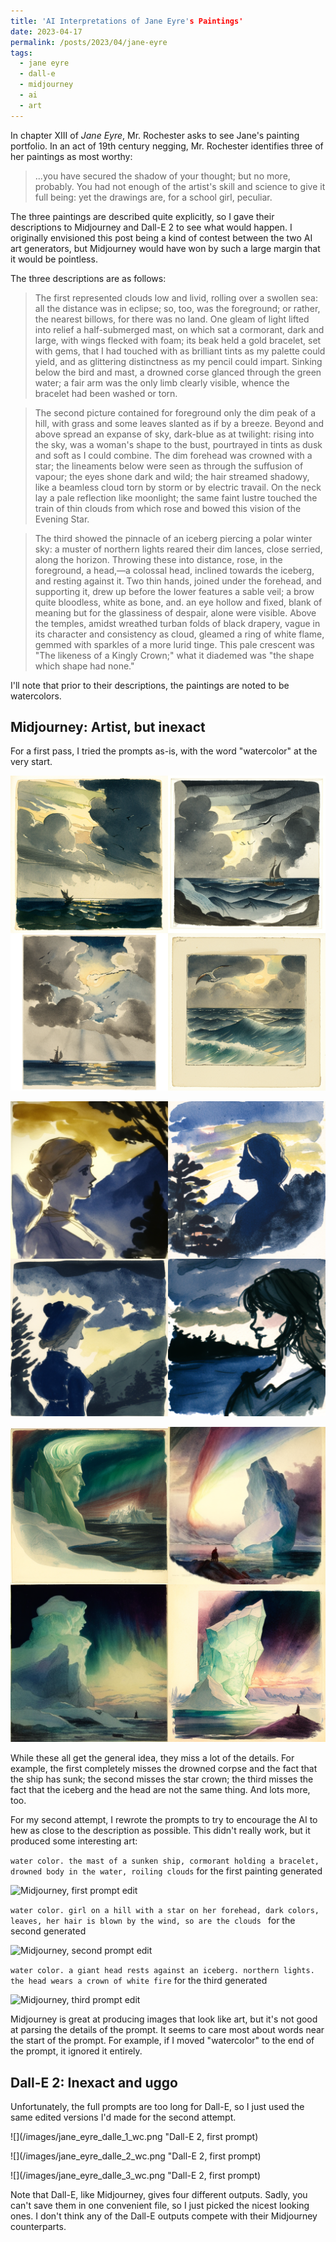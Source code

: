 ```yaml
---
title: 'AI Interpretations of Jane Eyre's Paintings'
date: 2023-04-17
permalink: /posts/2023/04/jane-eyre
tags:
  - jane eyre
  - dall-e
  - midjourney
  - ai
  - art
---
```


In chapter XIII of *Jane Eyre*, Mr. Rochester asks to see Jane's painting portfolio. In an act of 19th century negging, Mr. Rochester identifies three of her paintings as most worthy:

> ...you have secured the shadow of your thought; but no more, probably. You had not enough of the artist's skill and science to give it full being: yet the drawings are, for a school girl, peculiar.

The three paintings are described quite explicitly, so I gave their descriptions to Midjourney and Dall-E 2 to see what would happen. I originally envisioned this post being a kind of contest between the two AI art generators, but Midjourney would have won by such a large margin that it would be pointless.

The three descriptions are as follows:

> The first represented clouds low and livid, rolling over a swollen sea: all the distance was in eclipse; so, too, was the foreground; or rather, the nearest billows, for there was no land. One gleam of light lifted into relief a half-submerged mast, on which sat a cormorant, dark and large, with wings flecked with foam; its beak held a gold bracelet, set with gems, that I had touched with as brilliant tints as my palette could yield, and as glittering distinctness as my pencil could impart. Sinking below the bird and mast, a drowned corse glanced through the green water; a fair arm was the only limb clearly visible, whence the bracelet had been washed or torn. 

> The second picture contained for foreground only the dim peak of a hill, with grass and some leaves slanted as if by a breeze. Beyond and above spread an expanse of sky, dark-blue as at twilight: rising into the sky, was a woman's shape to the bust, pourtrayed in tints as dusk and soft as I could combine. The dim forehead was crowned with a star; the lineaments below were seen as through the suffusion of vapour; the eyes shone dark and wild; the hair streamed shadowy, like a beamless cloud torn by storm or by electric travail. On the neck lay a pale reflection like moonlight; the same faint lustre touched the train of thin clouds from which rose and bowed this vision of the Evening Star.

> The third showed the pinnacle of an iceberg piercing a polar winter sky: a muster of northern lights reared their dim lances, close serried, along the horizon. Throwing these into distance, rose, in the foreground, a head,—a colossal head, inclined towards the iceberg, and resting against it. Two thin hands, joined under the forehead, and supporting it, drew up before the lower features a sable veil; a brow quite bloodless, white as bone, and. an eye hollow and fixed, blank of meaning but for the glassiness of despair, alone were visible. Above the temples, amidst wreathed turban folds of black drapery, vague in its character and consistency as cloud, gleamed a ring of white flame, gemmed with sparkles of a more lurid tinge. This pale crescent was "The likeness of a Kingly Crown;" what it diademed was "the shape which shape had none."

I'll note that prior to their descriptions, the paintings are noted to be watercolors.

## Midjourney: Artist, but inexact

For a first pass, I tried the prompts as-is, with the word "watercolor" at the very start.

![](/images/jane_eyre_midjourney_1_wc.png "Midjourney, first prompt")

![](/images/jane_eyre_midjourney_3_wc.png "Midjourney, second prompt")

![](/images/jane_eyre_midjourney_2_wc.png "Midjourney, third prompt")

While these all get the general idea, they miss a lot of the details. For example, the first completely misses the drowned corpse and the fact that the ship has sunk; the second misses the star crown; the third misses the fact that the iceberg and the head are not the same thing. And lots more, too.

For my second attempt, I rewrote the prompts to try to encourage the AI to hew as close to the description as possible. This didn't really work, but it produced some interesting art:

`water color. the mast of a sunken ship, cormorant holding a bracelet, drowned body in the water, roiling clouds` for the first painting generated

![](/images/jane_eyre_midjourney_1_.png "Midjourney, first prompt edit")

`water color. girl on a hill with a star on her forehead, dark colors, leaves, her hair is blown by the wind, so are the clouds ` for the second generated

![](/images/jane_eyre_midjourney_2_.png "Midjourney, second prompt edit")

`water color. a giant head rests against an iceberg. northern lights. the head wears a crown of white fire` for the third generated

![](/images/jane_eyre_midjourney_3_.png "Midjourney, third prompt edit")

Midjourney is great at producing images that look like art, but it's not good at parsing the details of the prompt. It seems to care most about words near the start of the prompt. For example, if I moved "watercolor" to the end of the prompt, it ignored it entirely.

## Dall-E 2: Inexact and uggo

Unfortunately, the full prompts are too long for Dall-E, so I just used the same edited versions I'd made for the second attempt.

![](/images/jane_eyre_dalle_1_wc.png "Dall-E 2, first prompt)

![](/images/jane_eyre_dalle_2_wc.png "Dall-E 2, first prompt)

![](/images/jane_eyre_dalle_3_wc.png "Dall-E 2, first prompt)

Note that Dall-E, like Midjourney, gives four different outputs. Sadly, you can't save them in one convenient file, so I just picked the nicest looking ones. I don't think any of the Dall-E outputs compete with their Midjourney counterparts.
